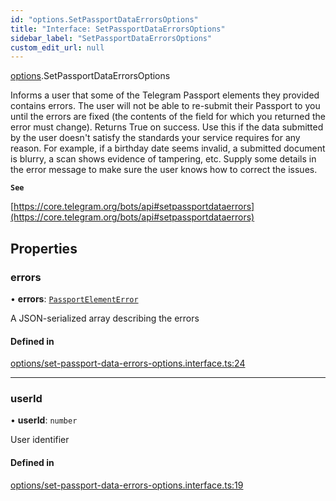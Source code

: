 ```yaml
---
id: "options.SetPassportDataErrorsOptions"
title: "Interface: SetPassportDataErrorsOptions"
sidebar_label: "SetPassportDataErrorsOptions"
custom_edit_url: null
---
```


[options](../modules/options.md).SetPassportDataErrorsOptions

Informs a user that some of the Telegram Passport elements they provided
contains errors. The user will not be able to re-submit their Passport to you
until the errors are fixed (the contents of the field for which you returned the
error must change). Returns True on success.
Use this if the data submitted by the user doesn't satisfy the standards your
service requires for any reason. For example, if a birthday date seems invalid,
a submitted document is blurry, a scan shows evidence of tampering, etc. Supply
some details in the error message to make sure the user knows how to correct the
issues.

**`See`**

[https://core.telegram.org/bots/api#setpassportdataerrors](https://core.telegram.org/bots/api#setpassportdataerrors)

## Properties

### errors

• **errors**: [`PassportElementError`](../modules/types.md#passportelementerror)

A JSON-serialized array describing the errors

#### Defined in

[options/set-passport-data-errors-options.interface.ts:24](https://github.com/DeityLamb/telegramjs/blob/32b4cca/packages/common/lib/interfaces/options/set-passport-data-errors-options.interface.ts#L24)

___

### userId

• **userId**: `number`

User identifier

#### Defined in

[options/set-passport-data-errors-options.interface.ts:19](https://github.com/DeityLamb/telegramjs/blob/32b4cca/packages/common/lib/interfaces/options/set-passport-data-errors-options.interface.ts#L19)
